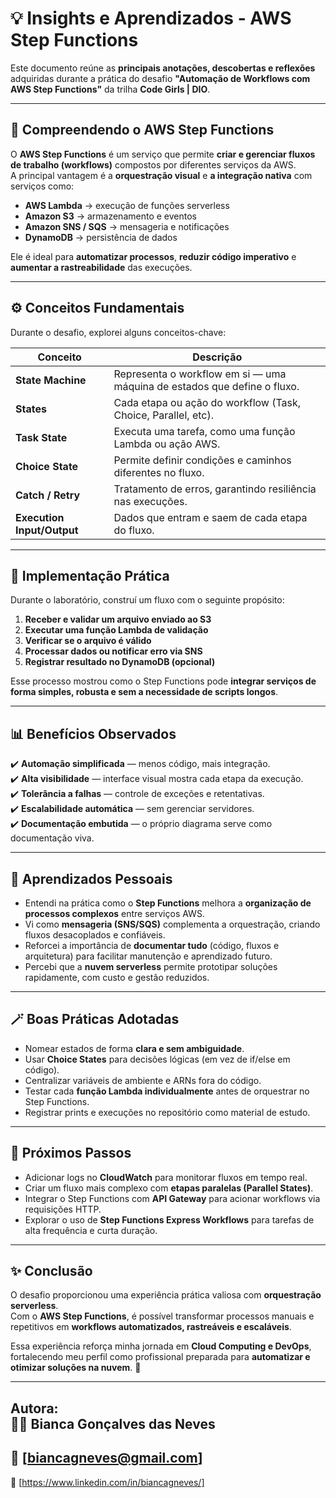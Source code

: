 # 💡 Insights e Aprendizados - AWS Step Functions

Este documento reúne as **principais anotações, descobertas e reflexões** adquiridas durante a prática do desafio **"Automação de Workflows com AWS Step Functions"** da trilha **Code Girls | DIO**.

---

## 🧩 Compreendendo o AWS Step Functions

O **AWS Step Functions** é um serviço que permite **criar e gerenciar fluxos de trabalho (workflows)** compostos por diferentes serviços da AWS.  
A principal vantagem é a **orquestração visual** e **a integração nativa** com serviços como:

- **AWS Lambda** → execução de funções serverless  
- **Amazon S3** → armazenamento e eventos  
- **Amazon SNS / SQS** → mensageria e notificações  
- **DynamoDB** → persistência de dados  

Ele é ideal para **automatizar processos**, **reduzir código imperativo** e **aumentar a rastreabilidade** das execuções.

---

## ⚙️ Conceitos Fundamentais

Durante o desafio, explorei alguns conceitos-chave:

| Conceito | Descrição |
|-----------|------------|
| **State Machine** | Representa o workflow em si — uma máquina de estados que define o fluxo. |
| **States** | Cada etapa ou ação do workflow (Task, Choice, Parallel, etc). |
| **Task State** | Executa uma tarefa, como uma função Lambda ou ação AWS. |
| **Choice State** | Permite definir condições e caminhos diferentes no fluxo. |
| **Catch / Retry** | Tratamento de erros, garantindo resiliência nas execuções. |
| **Execution Input/Output** | Dados que entram e saem de cada etapa do fluxo. |

---

## 🚀 Implementação Prática

Durante o laboratório, construí um fluxo com o seguinte propósito:

1. **Receber e validar um arquivo enviado ao S3**  
2. **Executar uma função Lambda de validação**  
3. **Verificar se o arquivo é válido**  
4. **Processar dados ou notificar erro via SNS**  
5. **Registrar resultado no DynamoDB (opcional)**

Esse processo mostrou como o Step Functions pode **integrar serviços de forma simples, robusta e sem a necessidade de scripts longos**.

---

## 📊 Benefícios Observados

✔️ **Automação simplificada** — menos código, mais integração.  
✔️ **Alta visibilidade** — interface visual mostra cada etapa da execução.  
✔️ **Tolerância a falhas** — controle de exceções e retentativas.  
✔️ **Escalabilidade automática** — sem gerenciar servidores.  
✔️ **Documentação embutida** — o próprio diagrama serve como documentação viva.  

---

## 🧠 Aprendizados Pessoais

- Entendi na prática como o **Step Functions** melhora a **organização de processos complexos** entre serviços AWS.  
- Vi como **mensageria (SNS/SQS)** complementa a orquestração, criando fluxos desacoplados e confiáveis.  
- Reforcei a importância de **documentar tudo** (código, fluxos e arquitetura) para facilitar manutenção e aprendizado futuro.  
- Percebi que a **nuvem serverless** permite prototipar soluções rapidamente, com custo e gestão reduzidos.  

---

## 🪄 Boas Práticas Adotadas

- Nomear estados de forma **clara e sem ambiguidade**.  
- Usar **Choice States** para decisões lógicas (em vez de if/else em código).  
- Centralizar variáveis de ambiente e ARNs fora do código.  
- Testar cada **função Lambda individualmente** antes de orquestrar no Step Functions.  
- Registrar prints e execuções no repositório como material de estudo.  

---

## 🔮 Próximos Passos

- Adicionar logs no **CloudWatch** para monitorar fluxos em tempo real.  
- Criar um fluxo mais complexo com **etapas paralelas (Parallel States)**.  
- Integrar o Step Functions com **API Gateway** para acionar workflows via requisições HTTP.  
- Explorar o uso de **Step Functions Express Workflows** para tarefas de alta frequência e curta duração.  

---

## ✨ Conclusão

O desafio proporcionou uma experiência prática valiosa com **orquestração serverless**.  
Com o **AWS Step Functions**, é possível transformar processos manuais e repetitivos em **workflows automatizados, rastreáveis e escaláveis**.  

Essa experiência reforça minha jornada em **Cloud Computing e DevOps**, fortalecendo meu perfil como profissional preparada para **automatizar e otimizar soluções na nuvem**. 🚀

---

**Autora:**  
👩‍💻 **Bianca Gonçalves das Neves**  
---
📧 [biancagneves@gmail.com]  
---
💼 [https://www.linkedin.com/in/biancagneves/]
